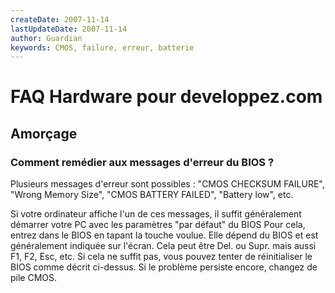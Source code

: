 ```yaml
---
createDate: 2007-11-14
lastUpdateDate: 2007-11-14
author: Guardian
keywords: CMOS, failure, erreur, batterie
---
```


# FAQ Hardware pour developpez.com

## Amorçage

### Comment remédier aux messages d'erreur du BIOS ?

Plusieurs messages d'erreur sont possibles : "CMOS CHECKSUM FAILURE", "Wrong Memory Size", "CMOS BATTERY FAILED", "Battery low", etc.

Si votre ordinateur affiche l'un de ces messages, il suffit généralement démarrer votre PC avec les paramètres "par défaut" du BIOS
Pour cela, entrez dans le BIOS en tapant la touche voulue. Elle dépend du BIOS et est généralement indiquée sur l'écran. Cela peut être Del. ou Supr. mais aussi F1, F2, Esc, etc.
Si cela ne suffit pas, vous pouvez tenter de réinitialiser le BIOS comme décrit ci-dessus.
Si le problème persiste encore, changez de pile CMOS.